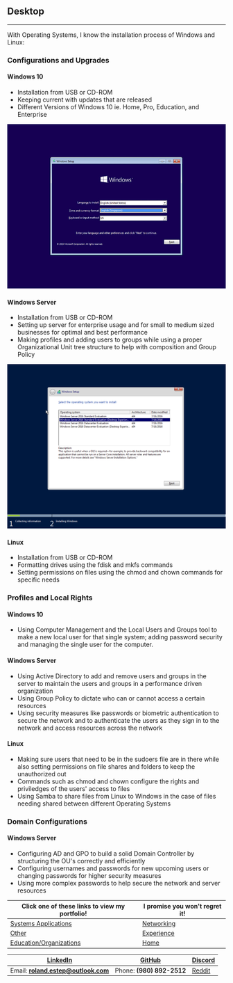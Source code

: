 ## Desktop
---------------

With Operating Systems, I know the installation process of Windows and Linux:

### Configurations and Upgrades
#### Windows 10
  * Installation from USB or CD-ROM
  * Keeping current with updates that are released
  * Different Versions of Windows 10 ie. Home, Pro, Education, and Enterprise

![Windows 10 Install Screen](windows10install.png)

#### Windows Server
  * Installation from USB or CD-ROM
  * Setting up server for enterprise usage and for small to medium sized businesses for optimal and best performance
  * Making profiles and adding users to groups while using a proper Organizational Unit tree structure to help with composition and Group Policy

![Windows Server 2016 Install Screen](windowsserverinstall.png)

#### Linux
  * Installation from USB or CD-ROM
  * Formatting drives using the fdisk and mkfs commands
  * Setting permissions on files using the chmod and chown commands for specific needs

### Profiles and Local Rights
#### Windows 10
  * Using Computer Management and the Local Users and Groups tool to make a new local user for that single system; adding password security and managing the single user for the computer.

#### Windows Server
  * Using Active Directory to add and remove users and groups in the server to maintain the users and groups in a performance driven organization
  * Using Group Policy to dictate who can or cannot access a certain resources
  * Using security measures like passwords or biometric authentication to secure the network and to authenticate the users as they sign in to the network and access resources across the network

#### Linux
  * Making sure users that need to be in the sudoers file are in there while also setting permissions on file shares and folders to keep the unauthorized out
  * Commands such as chmod and chown configure the rights and priviledges of the users' access to files
  * Using Samba to share files from Linux to Windows in the case of files needing shared between different Operating Systems

### Domain Configurations
#### Windows Server
  * Configuring AD and GPO to build a solid Domain Controller by structuring the OU's correctly and efficiently
  * Configuring usernames and passwords for new upcoming users or changing passwords for higher security measures
  * Using more complex passwords to help secure the network and server resources



Click one of these links to view my portfolio! | I promise you won't regret it!
--------------------------------------------- | ---------------------------------------------------------------
[Systems Applications](../systems/systems.md) | [Networking](../networking/networking.md)
[Other](../other/other.md) | [Experience](../experience/experience.md)
[Education/Organizations](../education_organizations/education_organizations.md) | [Home](..)


[LinkedIn](https://linkedin.com/in/roland-c-estep) | [GitHub](https://github.com/rcestep) | [Discord](https://discordhub.com/profile/532348150019522580)
-------------------------------------------------- | ------------------------------------ | ------------------------------------------------------------
Email: **roland.estep@outlook.com**                | Phone: **(980) 892-2512**             | [Reddit](https://reddit.com/user/rcmoonpie1)

